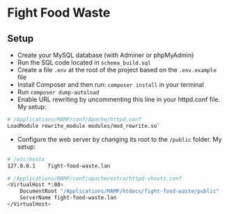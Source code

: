 # Fight Food Waste

## Setup

- Create your MySQL database (with Adminer or phpMyAdmin)
- Run the SQL code located in `schema_build.sql`
- Create a file `.env` at the root of the project based on the `.env.example` file
- Install Composer and then run: `composer install` in your terminal
- Run `composer dump-autoload`
- Enable URL rewriting by uncommenting this line in your httpd.conf file. My setup:

```sh
# /Applications/MAMP/conf/Apache/httpd.conf
LoadModule rewrite_module modules/mod_rewrite.so`
```

- Configure the web server by changing its root to the `/public` folder. My setup:

```sh
# /etc/hosts
127.0.0.1    fight-food-waste.lan
```

```sh
# /Applications/MAMP/conf/apache/extra/httpd-vhosts.conf
<VirtualHost *:80>
    DocumentRoot "/Applications/MAMP/htdocs/fight-food-waste/public"
    ServerName fight-food-waste.lan
</VirtualHost>
```
